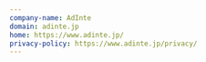 ```yaml
---
company-name: AdInte
domain: adinte.jp
home: https://www.adinte.jp/
privacy-policy: https://www.adinte.jp/privacy/
---
```




